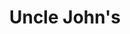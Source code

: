 ---
title: "Uncle John's"
url: /mandaluyong/uncle-johns-forum-robinson-service-road/
shop: Lebensmittel
---